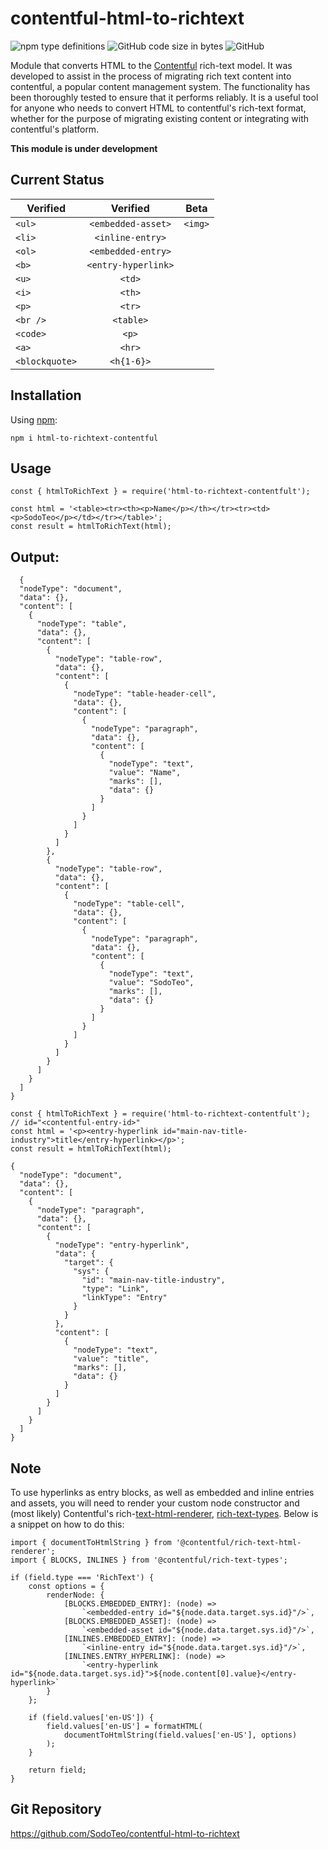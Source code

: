 # contentful-html-to-richtext
![npm type definitions](https://img.shields.io/npm/types/html-to-richtext-contentful)
![GitHub code size in bytes](https://img.shields.io/github/languages/code-size/SodoTeo/contentful-html-to-richtext?color=success)
![GitHub](https://img.shields.io/github/license/SodoTeo/contentful-html-to-richtext)


Module that converts HTML to the [Contentful](https://www.contentful.com/) rich-text model. 
It was developed to assist in the process of migrating rich text content into contentful, a popular content management system. 
The functionality has been thoroughly tested to ensure that it performs reliably. It is a useful tool for anyone who
needs to convert HTML to contentful's rich-text format, whether for the purpose of migrating existing content or integrating with contentful's platform.

**This module is under development**

## Current Status

| Verified      | Verified           | Beta           |
| ------------- |:------------------:|:--------------:|
| `<ul>`        | `<embedded-asset>` | `<img>`        |
| `<li>`        | `<inline-entry>`   |                |
| `<ol>`        | `<embedded-entry>` |                |
| `<b>`         | `<entry-hyperlink>`|                |
| `<u>`         | `<td>`             |                |
| `<i>`         | `<th>`             |                |
| `<p>`         | `<tr>`             |                |
| `<br />`      | `<table>`          |                |
| `<code>`      | `<p>`              |                |
| `<a>`         | `<hr>`             |                |
| `<blockquote>`| `<h{1-6}>`         |                |

## Installation

Using [npm](https://www.npmjs.com/package/html-to-richtext-contentful):

`npm i html-to-richtext-contentful`

## Usage

```
const { htmlToRichText } = require('html-to-richtext-contentfult');

const html = '<table><tr><th><p>Name</p></th></tr><tr><td><p>SodoTeo</p></td></tr></table>';
const result = htmlToRichText(html);
```

## Output:

```
  {
  "nodeType": "document",
  "data": {},
  "content": [
    {
      "nodeType": "table",
      "data": {},
      "content": [
        {
          "nodeType": "table-row",
          "data": {},
          "content": [
            {
              "nodeType": "table-header-cell",
              "data": {},
              "content": [
                {
                  "nodeType": "paragraph",
                  "data": {},
                  "content": [
                    {
                      "nodeType": "text",
                      "value": "Name",
                      "marks": [],
                      "data": {}
                    }
                  ]
                }
              ]
            }
          ]
        },
        {
          "nodeType": "table-row",
          "data": {},
          "content": [
            {
              "nodeType": "table-cell",
              "data": {},
              "content": [
                {
                  "nodeType": "paragraph",
                  "data": {},
                  "content": [
                    {
                      "nodeType": "text",
                      "value": "SodoTeo",
                      "marks": [],
                      "data": {}
                    }
                  ]
                }
              ]
            }
          ]
        }
      ]
    }
  ]
}
```

```
const { htmlToRichText } = require('html-to-richtext-contentfult');
// id="<contentful-entry-id>"
const html = '<p><entry-hyperlink id="main-nav-title-industry">title</entry-hyperlink></p>';
const result = htmlToRichText(html);
```

```
{
  "nodeType": "document",
  "data": {},
  "content": [
    {
      "nodeType": "paragraph",
      "data": {},
      "content": [
        {
          "nodeType": "entry-hyperlink",
          "data": {
            "target": {
              "sys": {
                "id": "main-nav-title-industry",
                "type": "Link",
                "linkType": "Entry"
              }
            }
          },
          "content": [
            {
              "nodeType": "text",
              "value": "title",
              "marks": [],
              "data": {}
            }
          ]
        }
      ]
    }
  ]
}
```

## Note

To use hyperlinks as entry blocks, as well as embedded and inline entries and assets, you will need to render your custom node constructor and (most likely) Contentful's rich-[text-html-renderer](https://www.npmjs.com/package/@contentful/rich-text-html-renderer), [rich-text-types](https://www.npmjs.com/package/@contentful/rich-text-types). 
Below is a snippet on how to do this:

```
import { documentToHtmlString } from '@contentful/rich-text-html-renderer';
import { BLOCKS, INLINES } from '@contentful/rich-text-types';

if (field.type === 'RichText') {
    const options = {
        renderNode: {
            [BLOCKS.EMBEDDED_ENTRY]: (node) =>
                `<embedded-entry id="${node.data.target.sys.id}"/>`,
            [BLOCKS.EMBEDDED_ASSET]: (node) =>
                `<embedded-asset id="${node.data.target.sys.id}"/>`,
            [INLINES.EMBEDDED_ENTRY]: (node) =>
                `<inline-entry id="${node.data.target.sys.id}"/>`,
            [INLINES.ENTRY_HYPERLINK]: (node) =>
                `<entry-hyperlink id="${node.data.target.sys.id}">${node.content[0].value}</entry-hyperlink>`
        }
    };

    if (field.values['en-US']) {
        field.values['en-US'] = formatHTML(
            documentToHtmlString(field.values['en-US'], options)
        );
    }

    return field;
}
```

## Git Repository

https://github.com/SodoTeo/contentful-html-to-richtext

